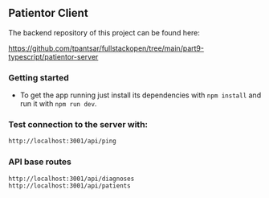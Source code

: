 ## Patientor Client

The backend repository of this project can be found here:

https://github.com/tpantsar/fullstackopen/tree/main/part9-typescript/patientor-server

### Getting started

- To get the app running just install its dependencies with `npm install` and run it with `npm run dev`.

### Test connection to the server with:

```sh
http://localhost:3001/api/ping
```

### API base routes

```sh
http://localhost:3001/api/diagnoses
http://localhost:3001/api/patients
```
